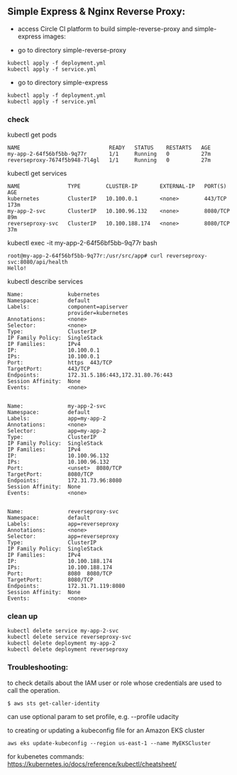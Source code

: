 ## Simple Express & Nginx Reverse Proxy:

- access Circle CI platform to build simple-reverse-proxy and simple-express images:

- go to directory simple-reverse-proxy 
```
kubectl apply -f deployment.yml
kubectl apply -f service.yml
```

- go to directory simple-express
```
kubectl apply -f deployment.yml
kubectl apply -f service.yml
```

### check

kubectl get pods
```
NAME                            READY   STATUS    RESTARTS   AGE
my-app-2-64f56bf5bb-9q77r       1/1     Running   0          27m
reverseproxy-7674f5b948-7l4gl   1/1     Running   0          27m
```

kubectl get services
```
NAME               TYPE        CLUSTER-IP       EXTERNAL-IP   PORT(S)    AGE
kubernetes         ClusterIP   10.100.0.1       <none>        443/TCP    173m
my-app-2-svc       ClusterIP   10.100.96.132    <none>        8080/TCP   89m
reverseproxy-svc   ClusterIP   10.100.188.174   <none>        8080/TCP   37m
```

kubectl exec -it my-app-2-64f56bf5bb-9q77r bash
```
root@my-app-2-64f56bf5bb-9q77r:/usr/src/app# curl reverseproxy-svc:8080/api/health
Hello!
```

kubectl describe services
```
Name:              kubernetes
Namespace:         default
Labels:            component=apiserver
                   provider=kubernetes
Annotations:       <none>
Selector:          <none>
Type:              ClusterIP
IP Family Policy:  SingleStack
IP Families:       IPv4
IP:                10.100.0.1
IPs:               10.100.0.1
Port:              https  443/TCP
TargetPort:        443/TCP
Endpoints:         172.31.5.186:443,172.31.80.76:443
Session Affinity:  None
Events:            <none>


Name:              my-app-2-svc
Namespace:         default
Labels:            app=my-app-2
Annotations:       <none>
Selector:          app=my-app-2
Type:              ClusterIP
IP Family Policy:  SingleStack
IP Families:       IPv4
IP:                10.100.96.132
IPs:               10.100.96.132
Port:              <unset>  8080/TCP
TargetPort:        8080/TCP
Endpoints:         172.31.73.96:8080
Session Affinity:  None
Events:            <none>


Name:              reverseproxy-svc
Namespace:         default
Labels:            app=reverseproxy
Annotations:       <none>
Selector:          app=reverseproxy
Type:              ClusterIP
IP Family Policy:  SingleStack
IP Families:       IPv4
IP:                10.100.188.174
IPs:               10.100.188.174
Port:              8080  8080/TCP
TargetPort:        8080/TCP
Endpoints:         172.31.71.119:8080
Session Affinity:  None
Events:            <none>
```


### clean up
```
kubectl delete service my-app-2-svc  
kubectl delete service reverseproxy-svc  
kubectl delete deployment my-app-2  
kubectl delete deployment reverseproxy  
```

### Troubleshooting:

to check details about the IAM user or role whose credentials are used to call the operation.

```
$ aws sts get-caller-identity 
```

can use optional param to set profile, e.g. --profile udacity

to creating or updating a kubeconfig file for an Amazon EKS cluster

```
aws eks update-kubeconfig --region us-east-1 --name MyEKSCluster
```

for kubenetes commands: https://kubernetes.io/docs/reference/kubectl/cheatsheet/